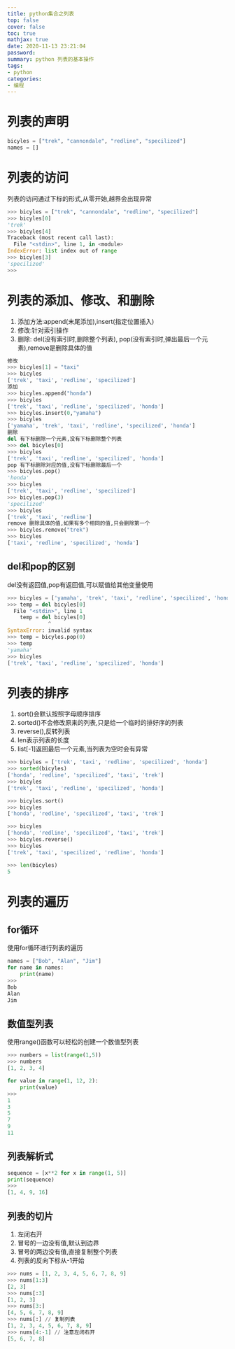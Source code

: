 ```yaml
---
title: python集合之列表
top: false
cover: false
toc: true
mathjax: true
date: 2020-11-13 23:21:04
password:
summary: python 列表的基本操作
tags:
- python
categories:
- 编程
---
```


# 列表的声明

``` python
bicyles = ["trek", "cannondale", "redline", "specilized"]
names = []
```

# 列表的访问

列表的访问通过下标的形式,从零开始,越界会出现异常

``` python
>>> bicyles = ["trek", "cannondale", "redline", "specilized"]
>>> bicyles[0]
'trek'
>>> bicyles[4]
Traceback (most recent call last):
  File "<stdin>", line 1, in <module>
IndexError: list index out of range
>>> bicyles[3]
'specilized'
>>>
```

# 列表的添加、修改、和删除

1. 添加方法:append(末尾添加),insert(指定位置插入)
2. 修改:针对索引操作
3. 删除: del(没有索引时,删除整个列表), pop(没有索引时,弹出最后一个元素),remove是删除具体的值

  ``` python
  修改
  >>> bicyles[1] = "taxi"
  >>> bicyles
  ['trek', 'taxi', 'redline', 'specilized']
  添加
  >>> bicyles.append("honda")
  >>> bicyles
  ['trek', 'taxi', 'redline', 'specilized', 'honda']
  >>> bicyles.insert(0,"yamaha")
  >>> bicyles
  ['yamaha', 'trek', 'taxi', 'redline', 'specilized', 'honda']
  删除
  del 有下标删除一个元素,没有下标删除整个列表
  >>> del bicyles[0]
  >>> bicyles
  ['trek', 'taxi', 'redline', 'specilized', 'honda']
  pop 有下标删除对应的值,没有下标删除最后一个
  >>> bicyles.pop()
  'honda'
  >>> bicyles
  ['trek', 'taxi', 'redline', 'specilized']
  >>> bicyles.pop(3)
  'specilized'
  >>> bicyles
  ['trek', 'taxi', 'redline']
  remove 删除具体的值,如果有多个相同的值,只会删除第一个
  >>> bicyles.remove("trek")
  >>> bicyles
  ['taxi', 'redline', 'specilized', 'honda']
  ```

## del和pop的区别

del没有返回值,pop有返回值,可以赋值给其他变量使用

``` python
>>> bicyles = ['yamaha', 'trek', 'taxi', 'redline', 'specilized', 'honda']
>>> temp = del bicyles[0]
  File "<stdin>", line 1
    temp = del bicyles[0]
             ^
SyntaxError: invalid syntax
>>> temp = bicyles.pop(0)
>>> temp
'yamaha'
>>> bicyles
['trek', 'taxi', 'redline', 'specilized', 'honda']
```

# 列表的排序

1. sort()会默认按照字母顺序排序
2. sorted()不会修改原来的列表,只是给一个临时的排好序的列表
3. reverse(),反转列表
4. len表示列表的长度
5. list[-1]返回最后一个元素,当列表为空时会有异常

``` python
>>> bicyles = ['trek', 'taxi', 'redline', 'specilized', 'honda']
>>> sorted(bicyles)
['honda', 'redline', 'specilized', 'taxi', 'trek']
>>> bicyles
['trek', 'taxi', 'redline', 'specilized', 'honda']

>>> bicyles.sort()
>>> bicyles
['honda', 'redline', 'specilized', 'taxi', 'trek']

>>> bicyles
['honda', 'redline', 'specilized', 'taxi', 'trek']
>>> bicyles.reverse()
>>> bicyles
['trek', 'taxi', 'specilized', 'redline', 'honda']

>>> len(bicyles)
5
```

# 列表的遍历

## for循环

使用for循环进行列表的遍历

``` python
names = ["Bob", "Alan", "Jim"]
for name in names:
    print(name)
>>>
Bob
Alan
Jim
```

## 数值型列表

使用range()函数可以轻松的创建一个数值型列表

``` python
>>> numbers = list(range(1,5))
>>> numbers
[1, 2, 3, 4]

for value in range(1, 12, 2):
    print(value)
>>>
1
3
5
7
9
11
```

## 列表解析式

``` python
sequence = [x**2 for x in range(1, 5)]
print(sequence)
>>>
[1, 4, 9, 16]
```

## 列表的切片

1. 左闭右开
2. 冒号的一边没有值,默认到边界
3. 冒号的两边没有值,直接复制整个列表
4. 列表的反向下标从-1开始

``` python
>>> nums = [1, 2, 3, 4, 5, 6, 7, 8, 9]
>>> nums[1:3]
[2, 3]
>>> nums[:3]
[1, 2, 3]
>>> nums[3:]
[4, 5, 6, 7, 8, 9]
>>> nums[:] // 复制列表
[1, 2, 3, 4, 5, 6, 7, 8, 9]
>>> nums[4:-1] // 注意左闭右开
[5, 6, 7, 8]
```

